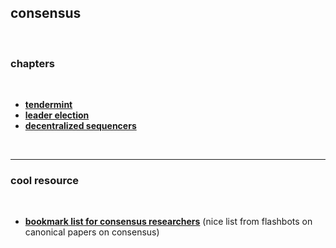 ## consensus

<br>

### chapters

<br>

* **[tendermint](tendermint)**
* **[leader election](leader_election)**
* **[decentralized sequencers](decentralized_sequencers)**

<br>

---

### cool resource

<br>

* **[bookmark list for consensus researchers](https://collective.flashbots.net/t/bookmarks-relevant-for-consensus-researchers/1204)** (nice list from flashbots on canonical papers on consensus)
